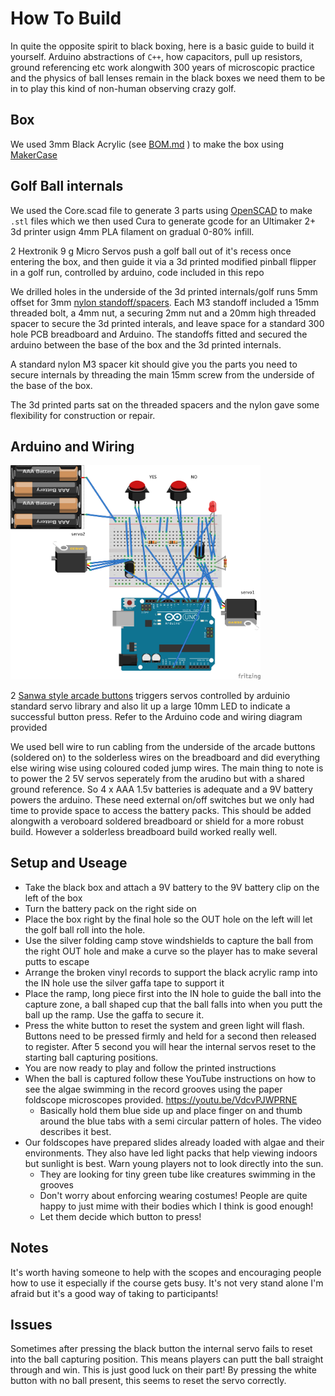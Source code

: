 # How To Build

In quite the opposite spirit to black boxing, here is a basic guide to build it yourself. Arduino abstractions of `C++`, how capacitors, pull up resistors, ground referencing etc work alongwith 300 years of microscopic practice and the physics of ball lenses remain in the black boxes we need them to be in to play this kind of non-human observing crazy golf. 

## Box

We used 3mm Black Acrylic (see [BOM.md](BOM.md) ) to make the box using [MakerCase](https://www.makercase.com/)

## Golf Ball internals

We used the Core.scad file to generate 3 parts using [OpenSCAD](http://www.openscad.org) to make `.stl` files which we then used Cura to generate gcode for an Ultimaker 2+ 3d printer usign 4mm PLA filament on gradual 0-80% infill.

2 Hextronik 9 g Micro Servos push a golf ball out of it's recess once entering the box, and then guide it via a 3d printed modified pinball flipper in a golf run, controlled by arduino, code included in this repo

We drilled holes in the underside of the 3d printed internals/golf runs 5mm offset for 3mm [nylon standoff/spacers](https://www.ebay.co.uk/itm/Nylon-M2-M2-5-M3-Hex-Column-Male-Female-Screw-Nut-Kit-Box-Standoff-Spacers/163465286260). Each M3 standoff included a 15mm threaded bolt, a 4mm nut, a securing 2mm nut and a 20mm high threaded spacer to secure the 3d printed interals, and leave space for a standard 300 hole PCB breadboard and Arduino. The standoffs fitted and secured the arduino between the base of the box and the 3d printed internals.

A standard nylon M3 spacer kit should give you the parts you need to secure internals by threading the main 15mm screw from the underside of the base of the box.

The 3d printed parts sat on the threaded spacers and the nylon gave some flexibility for construction or repair.

## Arduino and Wiring

<img src="images/BlackBox_bb.png" width="400">

2 [Sanwa style arcade buttons](https://www.ebay.co.uk/itm/Genuine-White-Sanwa-SDM-18-Snap-In-Arcade-Button-18mm-Mounting-Hole/392317047559) triggers servos controlled by arduinio standard servo library and also lit up a large 10mm LED to indicate a successful button press. Refer to the Arduino code and wiring diagram provided

We used bell wire to run cabling from the underside of the arcade buttons (soldered on) to the solderless wires on the breadboard and did everything else wiring wise using coloured coded jump wires. The main thing to note is to power the 2 5V servos seperately from the arudino but with a shared ground reference. So 4 x AAA 1.5v batteries is adequate and a 9V battery powers the arduino. These need external on/off switches but we only had time to provide space to access the battery packs. This should be added alongwith a veroboard soldered breadboard or shield for a more robust build. However a solderless breadboard build worked really well.

## Setup and Useage

 * Take the black box and attach a 9V battery to the 9V battery clip on the left of the box
 * Turn the battery pack on the right side on
 * Place the box right by the final hole so the OUT hole on the left will let the golf ball roll into the hole. 
 * Use the silver folding camp stove windshields to capture the ball from the right OUT hole and make a curve so the player has to make several putts to escape
 * Arrange the broken vinyl records to support the black acrylic ramp into the IN hole use the silver gaffa tape to support it
 * Place the ramp, long piece first into the IN hole to guide the ball into the capture zone, a ball shaped cup that the ball falls into when you putt the ball up the ramp. Use the gaffa to secure it.
 * Press the white button to reset the system and green light will flash. Buttons need to be pressed firmly and held for a second then released to register. After 5 second you will hear the internal servos reset to the starting ball capturing positions.
 * You are now ready to play and follow the printed instructions
 * When the ball is captured follow these YouTube instructions on how to see the algae swimming in the record grooves using the paper foldscope microscopes provided. https://youtu.be/VdcvPJWPRNE
   * Basically hold them blue side up and place finger on and thumb around the blue tabs with a semi circular pattern of holes. The video describes it best.
 * Our foldscopes have prepared slides already loaded with algae and their environments. They also have led light packs that help viewing indoors but sunlight is best. Warn young players not to look directly into the sun.
   * They are looking for tiny green tube like creatures swimming in the grooves
   * Don't worry about enforcing wearing costumes! People are quite happy to just mime with their bodies which I think is good enough!
   * Let them decide which button to press!

## Notes

It's worth having someone to help with the scopes and encouraging people how to use it especially if the course gets busy. It's not very stand alone I'm afraid but it's a good way of taking to participants!

## Issues

Sometimes after pressing the black button the internal servo fails to reset into the ball capturing position. This means players can putt the ball straight through and win. This is just good luck on their part! By pressing the white button with no ball present, this seems to reset the servo correctly.


